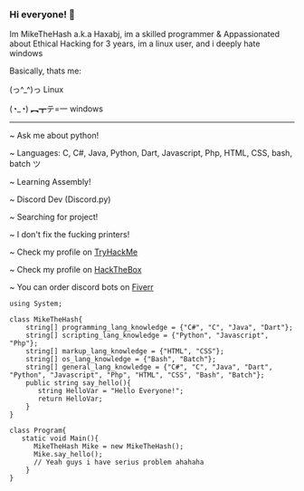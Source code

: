 ### Hi everyone! 👋
Im MikeTheHash a.k.a Haxabj, im a skilled programmer & Appassionated about Ethical Hacking for 3 years, im a linux user, and i deeply hate windows


Basically, thats me:





(っ^_^)っ Linux






(◔_◔) ︻┳テ=一 windows



-------------------------------------------------------

~ Ask me about python!

~ Languages: C, C#, Java, Python, Dart, Javascript, Php, HTML, CSS, bash, batch ツ

~ Learning Assembly!

~ Discord Dev (Discord.py)

~ Searching for project!

~ I don't fix the fucking printers! 

~ Check my profile on [TryHackMe](https://tryhackme.com/p/MikeTheHash)

~ Check my profile on [HackTheBox](https://app.hackthebox.com/users/584106)

~ You can order discord bots on [Fiverr](https://www.fiverr.com/haxabj?public_mode=true)

    using System;

    class MikeTheHash{
        string[] programming_lang_knowledge = {"C#", "C", "Java", "Dart"};
        string[] scripting_lang_knowledge = {"Python", "Javascript", "Php"};
        string[] markup_lang_knowledge = {"HTML", "CSS"};
        string[] os_lang_knowledge = {"Bash", "Batch"};
        string[] general_lang_knowledge = {"C#", "C", "Java", "Dart", "Python", "Javascript", "Php", "HTML", "CSS", "Bash", "Batch"};
        public string say_hello(){
           string HelloVar = "Hello Everyone!";
           return HelloVar;
        }
    }
    
    class Program{
       static void Main(){
          MikeTheHash Mike = new MikeTheHash();
          Mike.say_hello();
          // Yeah guys i have serius problem ahahaha
        }
    }

